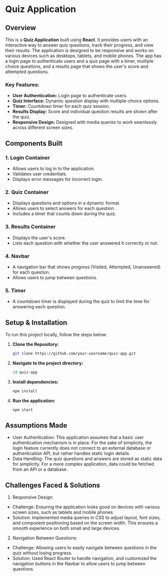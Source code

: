 
# Quiz Application

## Overview

This is a **Quiz Application** built using **React**. It provides users with an interactive way to answer quiz questions, track their progress, and view their results. The application is designed to be responsive and works on various devices such as desktops, tablets, and mobile phones. The app has a login page to authenticate users and a quiz page with a timer, multiple choice questions, and a results page that shows the user's score and attempted questions.

### Key Features:

- **User Authentication:** Login page to authenticate users.
- **Quiz Interface:** Dynamic question display with multiple-choice options.
- **Timer:** Countdown timer for each quiz session.
- **Results Display:** Score and individual question results are shown after the quiz.
- **Responsive Design:** Designed with media queries to work seamlessly across different screen sizes.

## Components Built

### 1. **Login Container**

- Allows users to log in to the application.
- Validates user credentials.
- Displays error messages for incorrect login.

### 2. **Quiz Container**

- Displays questions and options in a dynamic format.
- Allows users to select answers for each question.
- Includes a timer that counts down during the quiz.

### 3. **Results Container**

- Displays the user's score.
- Lists each question with whether the user answered it correctly or not.

### 4. **Navbar**

- A navigation bar that shows progress (Visited, Attempted, Unanswered) for each question.
- Allows users to jump between questions.

### 5. **Timer**

- A countdown timer is displayed during the quiz to limit the time for answering each question.

## Setup & Installation

To run this project locally, follow the steps below:

1. **Clone the Repository:**

   ```bash
   git clone https://github.com/your-username/quiz-app.git

   ```
2. **Navigate to the project directory:**

   ```bash
   cd quiz-app

   ```
3. **Install dependencies:**

   ```bash
   npm install

   ```
4. **Run the application:**

   ```bash
   npm start

   ```

## Assumptions Made

- User Authentication: This application assumes that a basic user authentication mechanism is in place. For the sake of simplicity, the login feature currently does not connect to an external database or authentication API, but rather handles static login details.
- Data Handling: The quiz questions and answers are stored as static data for simplicity. For a more complex application, data could be fetched from an API or a database.

## Challenges Faced & Solutions

1. Responsive Design:

- Challenge: Ensuring the application looks good on devices with various screen sizes, such as tablets and mobile phones.
- Solution: Implemented media queries in CSS to adjust layout, font sizes, and component positioning based on the screen width. This ensures a smooth experience on both small and large devices.

2. Navigation Between Questions:

- Challenge: Allowing users to easily navigate between questions in the quiz without losing progress.
- Solution: Used React Router to handle navigation, and customized the navigation buttons in the Navbar to allow users to jump between questions.
